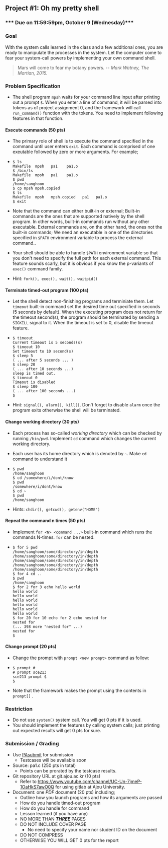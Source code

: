 ## Project #1: Oh my pretty shell

### *** Due on 11:59:59pm, October 9 (Wednesday)***

### Goal

With the system calls learned in the class and a few additional ones, you are ready to manipulate the processes in the system. Let the computer come to fear your system-call powers by implementing your own command shell.

> Mars will come to fear my botany powers.
> -- <cite>Mark Watney, The Martian, 2015.</cite>


### Problem Specification
- The shell program `mpsh` waits for your command line input after printing out a prompt `$`. When you enter a line of command, it will be parsed into tokens as of project assignment 0, and the framework will call `run_command()` function with the tokens. You need to implement following features in that function.


#### Execute commands (50 pts)
- The primary role of shell is to execute the command specified in the command until user enters `exit`. Each command is comprised of one exeutable followed by zero or more arguments. For example;

- ```shell
  $ ls
  Makefile  mpsh   pa1    pa1.o
  $ /bin/ls
  Makefile  mpsh   pa1    pa1.o
  $ pwd
  /home/sanghoon
  $ cp mpsh mpsh.copied
  $ ls
  Makefile  mpsh   mpsh.copied   pa1   pa1.o
  $ exit
  ```

- Note that the command can either built-in or external; Built-in commands are the ones that are supported natively by the shell program. In other words, built-in commands run without any other executable. External commands are, on the other hand, the ones not the built-in commands; We need an executable in one of the directories specified in `$PATH` environment variable to process the external command..

- Your shell should be able to handle `$PATH` environment variable so that you don't need to specify the full path for each external command. This feature sounds scarly, but it is obvious if you know the p-variants of `exec()` command family.

- Hint: `fork(), exec(), wait(), waitpid()`


#### Terminate timed-out program (100 pts)

- Let the shell detect non-finishing programs and terminiate them. Let `timeout` built-in command set the desired time out specified in seconds (5 seconds by default). When the executing program does not return for the timeout second(s), the program should be terminated by sending a `SIGKILL` signal to it. When the timeout is set to 0, disable the timeout feature.

- ```shell
  $ timeout
  Current timeout is 5 seconds(s)
  $ timeout 10
  Set timeout to 10 second(s)
  $ sleep 5
  ( ... after 5 seconds ... )
  $ sleep 20
  ( ... after 10 seconds ...)
  sleep is timed out.
  $ timeout 0
  Timeout is disabled
  $ sleep 100
  ( ... after 100 seconds ...)
  $
  ```

- Hint: `signal(), alarm(), kill()`. Don't forget to disable `alarm` once the program exits otherwise the shell will be terminated.


#### Change working directory (30 pts)

- Each process has so-called *working directory* which can be checked by running `/bin/pwd`. Implement `cd` command which changes the current working directory.
- Each user has its home directory which is denoted by `~`. Make `cd` command to understand it

- ```shell
  $ pwd
  /home/sanghoon
  $ cd /somewhere/i/dont/know
  $ pwd
  /somewhere/i/dont/know
  $ cd ~
  $ pwd
  /home/sanghoon
  ```

- Hints: `chdir(), getcwd(), getenv("HOME")`


#### Repeat the command n times (50 pts)
- Implement `for <N> <command ...>` built-in command which runs the commands N-times. `for` can be nested.

- ```shell
  $ for 5 pwd
  /home/sanghoon/some/directory/in/depth
  /home/sanghoon/some/directory/in/depth
  /home/sanghoon/some/directory/in/depth
  /home/sanghoon/some/directory/in/depth
  /home/sanghoon/some/directory/in/depth
  $ for 4 cd ..
  $ pwd
  /home/sanghoon
  $ for 2 for 3 echo hello world
  hello world
  hello world
  hello world
  hello world
  hello world
  hello world
  $ for 20 for 10 echo for 2 echo nested for
  nested for
  (... 398 more "nested for" ...)
  nested for
  $
  ```


#### Change prompt (20 pts)
- Change the prompt with `prompt <new prompt>` command as follow:

- ```shell
  $ prompt #
  # prompt sce213
  sce213 prompt $
  $
  ```

- Note that the framework makes the prompt using the contents in `prompt[]` .


### Restriction
- Do not use `system()` system call. You will get 0 pts if it is used.
- You should implement the features by calling system calls; just printing out expected results will get 0 pts for sure.


### Submission / Grading

- Use [PAsubmit](https://sslab.ajou.ac.kr/pasubmit)  for submission
	- Testcases will be available soon
- Source: pa1.c (250 pts in total)
  - Points can be prorated by the testcase results.
- Git repository URL at git.ajou.ac.kr (10 pts)
  - Refer to https://www.youtube.com/channel/UC-Un-7jmeP-1OaHkS7awO0Q for using gitlab at Ajou University.
- Document: one *PDF* document (20 pts) including;
	- Outline how you launch programs and how its arguments are passed
  - How do you handle timed-out program
  - How do you handle for command
  - Lesson learned (if you have any)
  - NO MORE THAN ***THREE*** PAGES
  - DO NOT INCLUDE COVER PAGE
    - No need to specify your name nor student ID on the document
  - DO NOT COMPRESS
  - OTHERWISE YOU WILL GET 0 pts for the report
